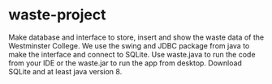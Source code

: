 # waste-project
Make database and interface to store, insert and show the waste data of the Westminster College.
We use the swing and JDBC package from java to make the interface and connect to SQLite.
Use waste.java to run the code from your IDE or the waste.jar to run the app from desktop.
Download SQLite and at least java version 8.
